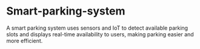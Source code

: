 # Smart-parking-system
A smart parking system uses sensors and IoT to detect available parking slots and displays real-time availability to users, making parking easier and more efficient.
